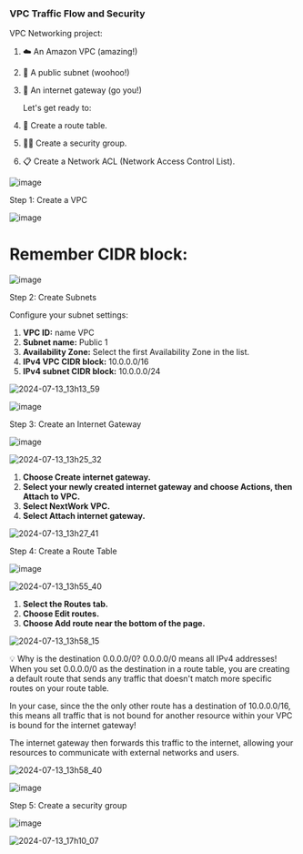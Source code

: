 ### VPC Traffic Flow and Security

VPC Networking project: 

1. ☁️ An Amazon VPC (amazing!)
2. 🥅 A public subnet (woohoo!)
3. 🚪 An internet gateway (go you!)

   Let's get ready to:

1. 🚏 Create a route table.
2. 👮‍♀️ Create a security group.
3. 📋 Create a Network ACL (Network Access Control List).




![image](https://github.com/user-attachments/assets/1f98558a-5380-4199-9568-766d600c733f)


Step 1: Create a VPC 

![image](https://github.com/user-attachments/assets/6a077feb-0207-4fcf-88ae-88db9008d14f)




# Remember CIDR block: 


![image](https://github.com/user-attachments/assets/b613aff2-5320-4460-9a32-4d8855f0d9d0)



Step 2: Create  Subnets



Configure your subnet settings:

1. **VPC ID:** name VPC
2. **Subnet name:** Public 1
3. **Availability Zone:** Select the first Availability Zone in the list.
4. **IPv4 VPC CIDR block:** 10.0.0.0/16
5. **IPv4 subnet CIDR block:** 10.0.0.0/24


![2024-07-13_13h13_59](https://github.com/user-attachments/assets/722ba48a-8b25-4153-809e-5b3a4fa29960)

![image](https://github.com/user-attachments/assets/edcac603-4264-4d3d-adb5-a0514e846d1c)


Step 3: Create an Internet Gateway

![image](https://github.com/user-attachments/assets/8afd2421-3c1d-4310-ae09-35efddc24c12)



![2024-07-13_13h25_32](https://github.com/user-attachments/assets/73275050-0161-4fb0-a4e2-473da8fb9c76)



1. **Choose Create internet gateway.**
2. **Select your newly created internet gateway and choose Actions, then Attach to VPC.**
3. **Select NextWork VPC.**
4. **Select Attach internet gateway.**


![2024-07-13_13h27_41](https://github.com/user-attachments/assets/b39c154a-9267-4aed-b7b9-23519aadd66b)


Step 4: Create a Route Table

![image](https://github.com/user-attachments/assets/99d065a3-6111-423b-81cc-33de3bade23a)


![2024-07-13_13h55_40](https://github.com/user-attachments/assets/02c571d6-36f1-4bff-989f-4e41b1ec2cd0)




1. **Select the Routes tab.**
2. **Choose Edit routes.**
3. **Choose Add route near the bottom of the page.**


![2024-07-13_13h58_15](https://github.com/user-attachments/assets/1c6f75c5-d08b-40d5-b984-dab8b62070e0)



💡 Why is the destination 0.0.0.0/0?
0.0.0.0/0 means all IPv4 addresses! When you set 0.0.0.0/0 as the destination in a route table, you are creating a default route that sends any traffic that doesn't match more specific routes on your route table.

In your case, since the the only other route has a destination of 10.0.0.0/16, this means all traffic that is not bound for another resource within your VPC is bound for the internet gateway!

The internet gateway then forwards this traffic to the internet, allowing your resources to communicate with external networks and users.





![2024-07-13_13h58_40](https://github.com/user-attachments/assets/f770a9e1-1b94-4544-a9fa-a37e116480f3)


![image](https://github.com/user-attachments/assets/f036ba07-52f6-4548-af44-dae0b3cc731a)


Step 5: Create a security group


![image](https://github.com/user-attachments/assets/cefcd7a8-8fc2-4940-95ab-23a18107592a)




![2024-07-13_17h10_07](https://github.com/user-attachments/assets/cd34f79e-4f9f-45e4-a667-5d3e0903ef6e)


